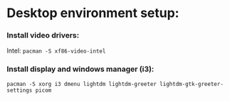 # Desktop environment setup:

### Install video drivers:
Intel: `pacman -S xf86-video-intel`

### Install display and windows manager (i3):
```
pacman -S xorg i3 dmenu lightdm lightdm-greeter lightdm-gtk-greeter-settings picom
```
